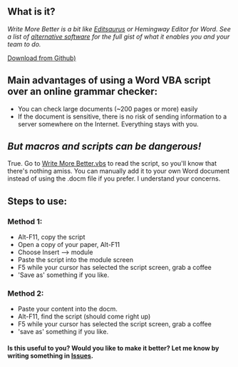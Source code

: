 ## What is it?

*Write More Better is a bit like [Editsaurus](https://github.com/tylerwalters/editsaurus) or Hemingway Editor for Word. See a list of [alternative software](https://alternativeto.net/software/editsaurus/) for the full gist of what it enables you and your team to do.*

[Download from Github)](https://github.com/Travis42/Write-More-Better/raw/master/Write%20More%20Better%201.0.docm)

## Main advantages of using a Word VBA script over an online grammar checker:
- You can check large documents (~200 pages or more) easily
- If the document is sensitive, there is no risk of sending information to a server somewhere on the Internet.  Everything stays with you.

## *But macros and scripts can be dangerous!*
True.  Go to [Write More Better.vbs](https://github.com/Travis42/Write-More-Better/blob/master/Write%20More%20Better.vbs) to read the script, so you'll know that there's nothing amiss.  You can manually add it to your own Word document instead of using the .docm file if you prefer.  I understand your concerns.

## Steps to use:

### Method 1:
-	Alt-F11, copy the script
-	Open a copy of your paper, Alt-F11
-	Choose Insert --> module
-	Paste the script into the module screen
-	F5 while your cursor has selected the script screen, grab a coffee
-	'Save as' something if you like.

### Method 2:
-	Paste your content into the docm.
-	Alt-F11, find the script (should come right up)
-	F5 while your cursor has selected the script screen, grab a coffee
-	'save as' something if you like.

#### Is this useful to you?  Would you like to make it better?  Let me know by writing something in [**Issues**](https://github.com/Travis42/Write-More-Better/issues).
